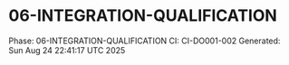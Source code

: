 # 06-INTEGRATION-QUALIFICATION
Phase: 06-INTEGRATION-QUALIFICATION
CI: CI-DO001-002
Generated: Sun Aug 24 22:41:17 UTC 2025
